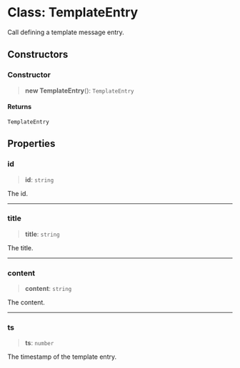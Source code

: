 # Class: TemplateEntry

Call defining a template message entry.

## Constructors

### Constructor

> **new TemplateEntry**(): `TemplateEntry`

#### Returns

`TemplateEntry`

## Properties

### id

> **id**: `string`

The id.

***

### title

> **title**: `string`

The title.

***

### content

> **content**: `string`

The content.

***

### ts

> **ts**: `number`

The timestamp of the template entry.
